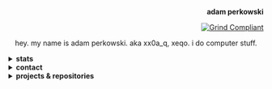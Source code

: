 <!--

Copyright © 2025 Adam Perkowski
This file is licensed under CC BY 4.0
See the LICENSE file for details

The license does not apply to the following files:
ecc_pub_key
rsa_pub_key

-->

<div align="right">

<b>adam perkowski</b>

[![Grind Compliant](https://img.shields.io/badge/Grind-Compliant-blue)](https://github.com/The-Grindhouse/guidelines)

</div>

<div align="center">

hey. my name is adam perkowski. aka xx0a_q, xeqo. i do computer stuff.

</div>

<details>
<summary><b>stats</b></summary>

<div align="center">

[![📊 WakaTime stats](https://github-readme-stats.vercel.app/api/wakatime?username=adamperkowski&layout=compact&theme=transparent&langs_count=12)](https://wakatime.com/@adamperkowski)

</div>
</details>

<details>
<summary><b>contact</b></summary>

<div align="center">

<adas1per@protonmail.com>

Discord • <a href="https://discord.com/users/1101820235566305290" target="_blank">@x.eqo</a><br>
Matrix • <a href="https://matrix.to/#/@xx0a_q:matrix.org" target="_blank">@xx0a_q:matrix.org</a>

[🌐 Website][my website] • [▶️ YouTube](https://youtube.com/channel/UC6dT__PRcG08t284qp6jRiQ) • [📽️ Twitch](https://twitch.tv/adamperkowski) • [🦋 Bluesky](https://bsky.app/profile/adamperkowski.dev)

<b>

[`00F6 1623 FB56 BC5B B709  4E63 4CE6 C117 2DF6 BE79`](ecc_pub_key)<br>
[`5A53 0832 DA91 20B0 CA57  DDB6 7CBD B58E CF1D 3478`](rsa_pub_key)

</b>

[donate](https://adamperkowski.dev/donate)

</div>
</details>

<details>
<summary><b>projects & repositories</b></summary>

<br>

<div align="center">

| emoji | name          | description                                         | language    |
|-------|---------------|-----------------------------------------------------|-------------|
| 🚦    | [nvrs]        | fast new version checker for software releases      | Rust        |
| 🌄    | [HighlightOS] | x86_64 OS (kernel) made from scratch                | Rust, ASM   |
| >_    | [CLIQ]        | CLI library for [Jule]                              | [Jule]      |
| ⬆️    | [jpu]         | fast and lightweight ProtonUp alternative           | [Jule], C++ |
| 🐧    | [linutil]     | distro-agnostic toolbox for simplifying Linux tasks | Rust, Shell |
|       | [jule.nvim]   | official [Jule] plugin for Neovim                   | Lua, Vim    |
| 📦    | [PKGBUILDs]   | sources of AUR packages i maintain                  | Shell       |
| 🪟    | [dwm]         | my build of dwm + some dotfiles                     | C, Shell    |
| 🌐    | [my website]  | source of [adamperkowski.dev][my website]           | HTML, CSS   |

</div>
</details>

[nvrs]: https://github.com/adamperkowski/nvrs
[HighlightOS]: https://github.com/adamperkowski/highlightos
[CLIQ]: https://github.com/adamperkowski/cliq
[jpu]: https://github.com/adamperkowski/jpu
[linutil]: https://github.com/christitustech/linutil
[jule.nvim]: https://github.com/julelang/jule.nvim
[PKGBUILDs]: https://github.com/adamperkowski/PKGBUILDs
[dwm]: https://github.com/adamperkowski/dwm
[my website]: https://adamperkowski.dev

[Jule]: https://jule.dev
